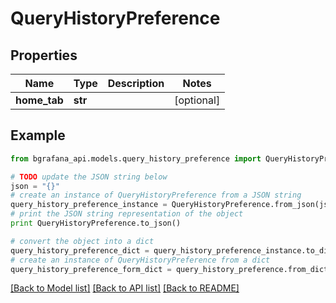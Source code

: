 # QueryHistoryPreference


## Properties
Name | Type | Description | Notes
------------ | ------------- | ------------- | -------------
**home_tab** | **str** |  | [optional] 

## Example

```python
from bgrafana_api.models.query_history_preference import QueryHistoryPreference

# TODO update the JSON string below
json = "{}"
# create an instance of QueryHistoryPreference from a JSON string
query_history_preference_instance = QueryHistoryPreference.from_json(json)
# print the JSON string representation of the object
print QueryHistoryPreference.to_json()

# convert the object into a dict
query_history_preference_dict = query_history_preference_instance.to_dict()
# create an instance of QueryHistoryPreference from a dict
query_history_preference_form_dict = query_history_preference.from_dict(query_history_preference_dict)
```
[[Back to Model list]](../README.md#documentation-for-models) [[Back to API list]](../README.md#documentation-for-api-endpoints) [[Back to README]](../README.md)


